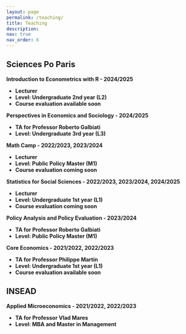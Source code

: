 ```yaml
---
layout: page
permalink: /teaching/
title: Teaching
description:
nav: true
nav_order: 6
---
```


## Sciences Po Paris

<b>Introduction to Econometrics with R<b> - 2024/2025
<ul>
  <li>Lecturer</li>
  <li>Level: Undergraduate 2nd year (L2)</li>
  <li>Course evaluation available soon</li>
</ul>

<b>Perspectives in Economics and Sociology<b> - 2024/2025
<ul>
  <li>TA for Professor Roberto Galbiati</li>
  <li>Level: Undergraduate 3rd year (L3)</li>
</ul>

<b>Math Camp<b> - 2022/2023, 2023/2024
<ul>
  <li>Lecturer</li>
  <li>Level: Public Policy Master (M1)</li>
  <li>Course evaluation coming soon</li>
</ul>

<b>Statistics for Social Sciences<b> - 2022/2023, 2023/2024, 2024/2025
<ul>
  <li>Lecturer</li>
  <li>Level: Undergraduate 1st year (L1)</li>
  <li>Course evaluation coming soon</li>
</ul>

<b>Policy Analysis and Policy Evaluation<b> - 2023/2024
<ul>
  <li>TA for Professor Roberto Galbiati</li>
  <li>Level: Public Policy Master (M1)</li>
</ul>

<b>Core Economics<b> - 2021/2022, 2022/2023
<ul>
  <li>TA for Professor Philippe Martin</li>
  <li>Level: Undergraduate 1st year (L1)</li>
  <li>Course evaluation available soon</li>
</ul>


## INSEAD

<b>Applied Microeconomics<b> - 2021/2022, 2022/2023
<ul>
  <li>TA for Professor Vlad Mares</li>
  <li>Level: MBA and Master in Management </li>
</ul>
